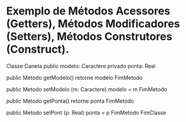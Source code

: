 # Exemplo de Métodos Acessores (Getters), Métodos Modificadores (Setters), Métodos Construtores (Construct).

Classe Caneta
  public modelo: Caractere
  privado ponta: Real
  
  public Metodo getModelo()
    retorne modelo
  FimMetodo
   
  public Metodo setModelo
    (m: Caractere)
    modelo = m
  FimMetodo
   
  public Metodo getPonta()
    retorne ponta
  FimMetodo
  
  public Metodo setPont
    (p: Real)
    ponta = p
  FimMetodo
 FimClasse
